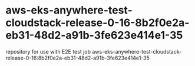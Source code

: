 # aws-eks-anywhere-test-cloudstack-release-0-16-8b2f0e2a-eb31-48d2-a91b-3fe623e414e1-35
repository for use with E2E test job aws-eks-anywhere-test-cloudstack-release-0-16:8b2f0e2a-eb31-48d2-a91b-3fe623e414e1-35
